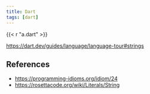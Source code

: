 ```yaml
---
title: Dart
tags: [dart]
---
```


{{< r "a.dart" >}}

<https://dart.dev/guides/language/language-tour#strings>

## References

- <https://programming-idioms.org/idiom/24>
- <https://rosettacode.org/wiki/Literals/String>
